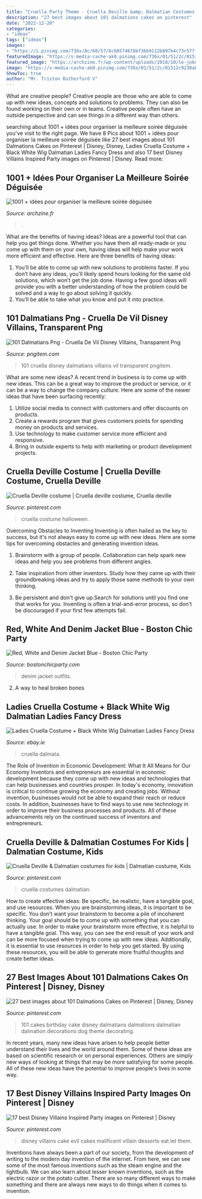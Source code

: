 ```yaml
---
title: "Cruella Party Theme - Cruella Deville &amp; Dalmatian Costumes For Kids"
description: "27 best images about 101 dalmations cakes on pinterest"
date: "2022-12-20"
categories:
- "ideas"
tags: ["ideas"]
images:
- "https://i.pinimg.com/736x/8c/60/57/8c60574678bf36b9112b897b4c73c577--villains-party-disney-villains.jpg"
featuredImage: "https://s-media-cache-ak0.pinimg.com/736x/01/51/2c/01512c9238abdc5d197d8c110711be62.jpg"
featured_image: "https://archzine.fr/wp-content/uploads/2018/10/le-joker-et-tinker-bell-le-meilleur-theme-de-soiree-insolite-soiree-a-theme-quel-deguisement-choisir-idée-costumes-super-heros-party.jpg"
image: "https://s-media-cache-ak0.pinimg.com/736x/01/51/2c/01512c9238abdc5d197d8c110711be62.jpg"
ShowToc: true
author: "Mr. Triston Rutherford V"
---
```



What are creative people?
Creative people are those who are able to come up with new ideas, concepts and solutions to problems. They can also be found working on their own or in teams. Creative people often have an outside perspective and can see things in a different way than others.

	

		
searching about 1001 + idées pour organiser la meilleure soirée déguisée you've visit to the right page. We have 8 Pics about 1001 + idées pour organiser la meilleure soirée déguisée like 27 best images about 101 Dalmations Cakes on Pinterest | Disney, Disney, Ladies Cruella Costume + Black White Wig Dalmatian Ladies Fancy Dress and also 17 best Disney Villains Inspired Party images on Pinterest | Disney. Read more:
		
    
## 1001 + Idées Pour Organiser La Meilleure Soirée Déguisée

<img loading=lazy src="https://archzine.fr/wp-content/uploads/2018/10/le-joker-et-tinker-bell-le-meilleur-theme-de-soiree-insolite-soiree-a-theme-quel-deguisement-choisir-idée-costumes-super-heros-party.jpg" onerror="this.onerror=null;this.src='https://tse3.mm.bing.net/th?id=OIP.1-IAp3t95JhBplYpx2VklgHaKv&amp;pid=15.1';" alt="1001 + idées pour organiser la meilleure soirée déguisée">

_Source: archzine.fr_

>. 

	

What are the benefits of having ideas?
Ideas are a powerful tool that can help you get things done. Whether you have them all ready-made or you come up with them on your own, having ideas will help make your work more efficient and effective. Here are three benefits of having ideas: 
1. You’ll be able to come up with new solutions to problems faster. If you don’t have any ideas, you’ll likely spend hours looking for the same old solutions, which won’t get the job done. Having a few good ideas will provide you with a better understanding of how the problem could be solved and a way to go about solving it quickly. 
2. You’ll be able to take what you know and put it into practice.

    
## 101 Dalmatians Png - Cruella De Vil Disney Villains, Transparent Png

<img loading=lazy src="https://www.pngitem.com/pimgs/m/294-2949476_101-dalmatians-png-cruella-de-vil-disney-villains.png" onerror="this.onerror=null;this.src='https://tse1.mm.bing.net/th?id=OIP.X-u7JadqT8RF5RIWUtWwTAHaJX&amp;pid=15.1';" alt="101 Dalmatians Png - Cruella De Vil Disney Villains, Transparent Png">

_Source: pngitem.com_

>101 cruella disney dalmatians villains vil transparent pngitem. 

	

What are some new ideas?
A recent trend in business is to come up with new ideas. This can be a great way to improve the product or service, or it can be a way to change the company culture. Here are some of the newer ideas that have been surfacing recently: 
1. Utilize social media to connect with customers and offer discounts on products.
2. Create a rewards program that gives customers points for spending money on products and services. 
3. Use technology to make customer service more efficient and responsive. 
4. Bring in outside experts to help with marketing or product development projects.

    
## Cruella Deville Costume | Cruella Deville Costume, Cruella Deville

<img loading=lazy src="https://i.pinimg.com/originals/0e/ac/0a/0eac0a6a7f8af462232da337275aaedf.jpg" onerror="this.onerror=null;this.src='https://tse4.mm.bing.net/th?id=OIP.IvmRRFDKCGZ918K8tbbinwHaJ4&amp;pid=15.1';" alt="Cruella Deville costume | Cruella deville costume, Cruella deville">

_Source: pinterest.com_

>cruella costume halloween. 

	

Overcoming Obstacles to Inventing
Inventing is often hailed as the key to success, but it's not always easy to come up with new ideas. Here are some tips for overcoming obstacles and generating invention ideas.
1. Brainstorm with a group of people. Collaboration can help spark new ideas and help you see problems from different angles.

2. Take inspiration from other inventors. Study how they came up with their groundbreaking ideas and try to apply those same methods to your own thinking.

3. Be persistent and don't give up.Search for solutions until you find one that works for you. Inventing is often a trial-and-error process, so don't be discouraged if your first few attempts fail.

    
## Red, White And Denim Jacket Blue - Boston Chic Party

<img loading=lazy src="https://bostonchicparty.com/wp-content/uploads/2017/06/Why-You-Need-a-Denim-Jacket-Fourth-of-July-Outfits-Seersucker-shorts-Boston-Chic-Party-4-800x1198.jpg" onerror="this.onerror=null;this.src='https://tse2.mm.bing.net/th?id=OIP.PRLIq3yPTNRxabOQ0BpcqgHaLF&amp;pid=15.1';" alt="Red, White and Denim Jacket Blue - Boston Chic Party">

_Source: bostonchicparty.com_

>denim jacket outfits. 

	

2. A way to heal broken bones 

    
## Ladies Cruella Costume + Black White Wig Dalmatian Ladies Fancy Dress

<img loading=lazy src="https://images.esellerpro.com/2448/I/570/74/FDS32806-MSTR.jpg" onerror="this.onerror=null;this.src='https://tse1.mm.bing.net/th?id=OIP.oYn07L-hu7j751xBmdfVsgHaJ4&amp;pid=15.1';" alt="Ladies Cruella Costume + Black White Wig Dalmatian Ladies Fancy Dress">

_Source: ebay.ie_

>cruella dalmata. 

	

The Role of Invention in Economic Development: What It All Means for Our Economy
Inventors and entrepreneurs are essential in economic development because they come up with new ideas and technologies that can help businesses and countries prosper. In today's economy, innovation is critical to continue growing the economy and creating jobs. Without invention, businesses would not be able to expand their reach or reduce costs. In addition, businesses have to find ways to use new technology in order to improve their business processes and products. All of these advancements rely on the continued success of inventors and entrepreneurs.

    
## Cruella Deville &amp; Dalmatian Costumes For Kids | Dalmatian Costume, Kids

<img loading=lazy src="https://i.pinimg.com/736x/82/fc/3e/82fc3ecd72b8c4edcbb9611ab54aaff7.jpg" onerror="this.onerror=null;this.src='https://tse3.mm.bing.net/th?id=OIP.btZCIGD5WILMyosX2xgmsAHaJ3&amp;pid=15.1';" alt="Cruella Deville &amp; Dalmatian costumes for kids | Dalmatian costume, Kids">

_Source: pinterest.com_

>cruella costumes dalmatian. 

	

How to create effective ideas: Be specific, be realistic, have a tangible goal, and use resources.
When you are brainstorming ideas, it is important to be specific. You don’t want your brainstorm to become a pile of incoherent thinking. Your goal should be to come up with something that you can actually use. In order to make your brainstorm more effective, it is helpful to have a tangible goal. This way, you can see the end result of your work and can be more focused when trying to come up with new ideas. Additionally, it is essential to use resources in order to help you get started. By using these resources, you will be able to generate more fruitful thoughts and create better ideas.

    
## 27 Best Images About 101 Dalmations Cakes On Pinterest | Disney, Disney

<img loading=lazy src="https://s-media-cache-ak0.pinimg.com/736x/01/51/2c/01512c9238abdc5d197d8c110711be62.jpg" onerror="this.onerror=null;this.src='https://tse3.mm.bing.net/th?id=OIP.XonouNZQhMFiD5v8ciAGhAHaGN&amp;pid=15.1';" alt="27 best images about 101 Dalmations Cakes on Pinterest | Disney, Disney">

_Source: pinterest.com_

>101 cakes birthday cake disney dalmatians dalmations dalmatian dalmation decorations dog theme decorating. 

	

In recent years, many new ideas have arisen to help people better understand their lives and the world around them. Some of these ideas are based on scientific research or on personal experiences. Others are simply new ways of looking at things that may be more satisfying for some people. All of these new ideas have the potential to improve people's lives in some way.

    
## 17 Best Disney Villains Inspired Party Images On Pinterest | Disney

<img loading=lazy src="https://i.pinimg.com/736x/8c/60/57/8c60574678bf36b9112b897b4c73c577--villains-party-disney-villains.jpg" onerror="this.onerror=null;this.src='https://tse2.mm.bing.net/th?id=OIP.Ru2DvdddUhQ7iop58xcbiwHaJJ&amp;pid=15.1';" alt="17 best Disney Villains Inspired Party images on Pinterest | Disney">

_Source: pinterest.com_

>disney villains cake evil cakes malificent villain desserts eat let them. 

	

Inventions have always been a part of our society, from the development of writing to the modern day invention of the internet. From here, we can see some of the most famous inventions such as the steam engine and the lightbulb. We can also learn about lesser known inventions, such as the electric razor or the potato cutter. There are so many different ways to make something and there are always new ways to do things when it comes to invention.

